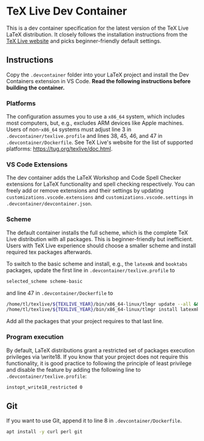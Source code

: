 # TeX Live Dev Container
This is a dev container specification for the latest version of the TeX Live LaTeX distribution. It closely follows the installation instructions from the [TeX Live website](https://tug.org/texlive/quickinstall.html) and picks beginner-friendly default settings.

## Instructions
Copy the `.devcontainer` folder into your LaTeX project and install the Dev Containers extension in VS Code. **Read the following instructions before building the container.**

### Platforms
The configuration assumes you to use a `x86_64` system, which includes most computers, but, e.g., excludes ARM devices like Apple machines. Users of non-`x86_64` systems must adjust line 3 in `.devcontainer/texlive.profile` and lines 38, 45, 46, and 47 in `.devcontainer/Dockerfile`. See TeX Live's website for the list of supported platforms: https://tug.org/texlive/doc.html.

### VS Code Extensions
The dev container adds the LaTeX Workshop and Code Spell Checker extensions for LaTeX functionality and spell checking respectively. You can freely add or remove extensions and their settings by updating `customizations.vscode.extensions` and `customizations.vscode.settings` in `.devcontainer/devcontainer.json`.

### Scheme
The default container installs the full scheme, which is the complete TeX Live distribution with all packages. This is beginner-friendly but inefficient. Users with TeX Live experience should choose a smaller scheme and install required tex packages afterwards.

To switch to the basic scheme and install, e.g., the `latexmk` and `booktabs` packages, update the first line in `.devcontainer/texlive.profile` to
```bash
selected_scheme scheme-basic
```
and line 47 in `.devcontainer/Dockerfile` to
```bash
/home/tl/texlive/${TEXLIVE_YEAR}/bin/x86_64-linux/tlmgr update --all && \
/home/tl/texlive/${TEXLIVE_YEAR}/bin/x86_64-linux/tlmgr install latexmk booktabs
```
Add all the packages that your project requires to that last line.

### Program execution
By default, LaTeX distributions grant a restricted set of packages execution privileges via \write18. If you know that your project does not require this functionality, it is good practice to following the principle of least privilege and disable the feature by adding the following line to `.devcontainer/texlive.profile`:
```bash
instopt_write18_restricted 0
```

## Git
If you want to use Git, append it to line 8 in `.devcontainer/Dockerfile`.
```bash
apt install -y curl perl git
```
